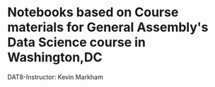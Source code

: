 # Notebooks based on Course materials for General Assembly's Data Science course in Washington,DC                                                   
DAT8-Instructor: Kevin Markham 
